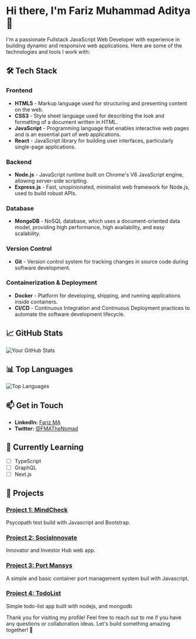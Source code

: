 # Hi there, I'm Fariz Muhammad Aditya 👋

I'm a passionate Fullstack JavaScript Web Developer with experience in building dynamic and responsive web applications. Here are some of the technologies and tools I work with:

## 🛠️ Tech Stack

### Frontend
- **HTML5** - Markup language used for structuring and presenting content on the web.
- **CSS3** - Style sheet language used for describing the look and formatting of a document written in HTML.
- **JavaScript** - Programming language that enables interactive web pages and is an essential part of web applications.
- **React** - JavaScript library for building user interfaces, particularly single-page applications.

### Backend
- **Node.js** - JavaScript runtime built on Chrome's V8 JavaScript engine, allowing server-side scripting.
- **Express.js** - Fast, unopinionated, minimalist web framework for Node.js, used to build robust APIs.

### Database
- **MongoDB** - NoSQL database, which uses a document-oriented data model, providing high performance, high availability, and easy scalability.

### Version Control
- **Git** - Version control system for tracking changes in source code during software development.

### Containerization & Deployment
- **Docker** - Platform for developing, shipping, and running applications inside containers.
- **CI/CD** - Continuous Integration and Continuous Deployment practices to automate the software development lifecycle.

## 📈 GitHub Stats

![Your GitHub Stats](https://github-readme-stats.vercel.app/api?username=FMATheNomad&show_icons=true&theme=radical)

## 📊 Top Languages

![Top Languages](https://github-readme-stats.vercel.app/api/top-langs/?username=FMATheNomad&layout=compact&theme=radical)

## 📫 Get in Touch

- **LinkedIn:** [Fariz MA](https://www.linkedin.com/in/farizma)
- **Twitter:** [@FMATheNomad](https://twitter.com/FMATheNomad)

## 🌱 Currently Learning

- [ ] TypeScript
- [ ] GraphQL
- [ ] Next.js

## 🚀 Projects

### [Project 1: MindCheck](https://fmathenomad.github.io/mindcheck/)
Psycopath test build with Javascript and Bootstrap.

### [Project 2: SociaInnovate](https://fmathenomad.github.io/socia-innovate/)
Innovator and Investor Hub web app.

### [Project 3: Port Mansys](https://fmathenomad.github.io/simple-port-mansys/)
A simple and basic container port management system buil with Javascript.

### [Project 4: TodoList](https://github.com/FMATheNomad/todo-list-basic)
Simple todo-list app built with nodejs, and mongodb

Thank you for visiting my profile! Feel free to reach out to me if you have any questions or collaboration ideas. Let's build something amazing together! 🚀
